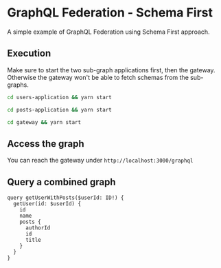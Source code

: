 # GraphQL Federation - Schema First

A simple example of GraphQL Federation using Schema First approach.

## Execution

Make sure to start the two sub-graph applications first, then the gateway. Otherwise the gateway won't be able to fetch schemas from the sub-graphs.

```sh
cd users-application && yarn start
```

```sh
cd posts-application && yarn start
```

```sh
cd gateway && yarn start
```

## Access the graph

You can reach the gateway under `http://localhost:3000/graphql`

## Query a combined graph

```gql
query getUserWithPosts($userId: ID!) {
  getUser(id: $userId) {
    id
    name
    posts {
      authorId
      id
      title
    }
  }
}
```
